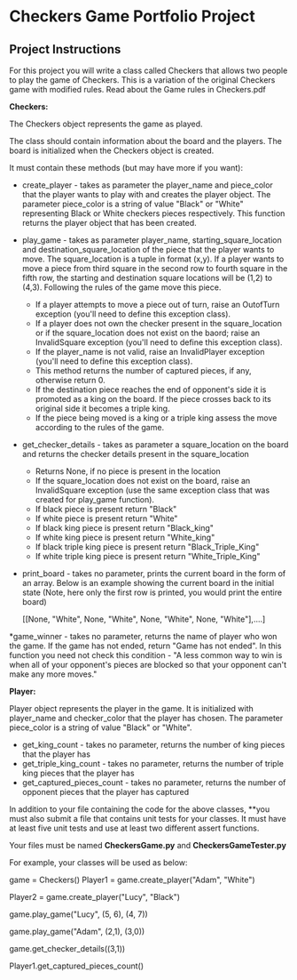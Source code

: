 # Checkers Game Portfolio Project
## Project Instructions
For this project you will write a class called Checkers that allows two people to play the game of Checkers. This is a variation of the original Checkers game with modified rules. 
Read about the Game rules in Checkers.pdf


**Checkers:**

The Checkers object represents the game as played. 

The class should contain information about the board and the players. The board is initialized when the Checkers object is created.

It must contain these methods (but may have more if you want):
* create_player - takes as parameter the player_name and piece_color that the player wants to play with and creates the player object. The parameter piece_color is a string of value "Black" or "White" representing Black or White checkers pieces respectively. This function returns the player object that has been created.

* play_game - takes as parameter player_name, starting_square_location and destination_square_location of the piece that the player wants to move. The square_location is a tuple in format (x,y). If a player wants to move a piece from third square in the second row to fourth square in the fifth row, the starting and destination square locations will be (1,2) to (4,3). Following the rules of the game move this piece.
    
    * If a player attempts to move a piece out of turn, raise an OutofTurn exception (you'll need to define this exception class).
    * If a player does not own the checker present in the square_location or if the square_location does not exist on the baord; raise an InvalidSquare exception (you'll need to define this exception class).
    * If the player_name is not valid, raise an InvalidPlayer exception (you'll need to define this exception class).
    * This method returns the number of captured pieces, if any, otherwise return 0.
    * If the destination piece reaches the end of opponent's side it is promoted as a king on the board. If the piece crosses back to its original side it becomes a triple king.
    * If the piece being moved is a king or a triple king assess the move according to the rules of the game.
  
* get_checker_details - takes as parameter a square_location on the board and returns the checker details present in the square_location
    * Returns None, if no piece is present in the location
    * If the square_location does not exist on the board, raise an InvalidSquare exception (use the same exception class that was created for play_game function). 
    * If black piece is present return "Black"
    * If white piece is present return "White"
    * If black king piece is present return "Black_king"
    * If white king piece is present return "White_king"
    * If black triple king piece is present return "Black_Triple_King"
    * If white triple king piece is present return "White_Triple_King"
  

* print_board - takes no parameter, prints the current board in the form of an array. Below is an example showing the current board in the initial state (Note, here only the first row is printed, you would print the entire board)

  [[None, "White", None, "White", None, "White", None, "White"],....]

*game_winner - takes no parameter, returns the name of player who won the game.
  If the game has not ended, return "Game has not ended". In this function you need not check this condition - "A less common way to win is when all of your opponent's pieces are blocked so that your opponent can't make any more moves."

**Player:**

Player object represents the player in the game. It is initialized with player_name and checker_color that the player has chosen. The parameter piece_color is a string of value "Black" or "White".

* get_king_count - takes no parameter, returns the number of king pieces that the player has
* get_triple_king_count - takes no parameter, returns the number of triple king pieces that the player has
* get_captured_pieces_count - takes no parameter, returns the number of opponent pieces that the player has captured

In addition to your file containing the code for the above classes, **you must also submit a file that contains unit tests for your classes.  It must have at least five unit tests and use at least two different assert functions.  

Your files must be named **CheckersGame.py** and **CheckersGameTester.py**

For example, your classes will be used as below:

game = Checkers()
Player1 = game.create_player("Adam", "White")

Player2 = game.create_player("Lucy", "Black")

game.play_game("Lucy", (5, 6), (4, 7))

game.play_game("Adam", (2,1), (3,0))

game.get_checker_details((3,1))

Player1.get_captured_pieces_count()
